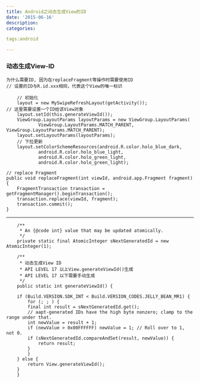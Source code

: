 ```yaml
---
title: Android之动态生成View的ID
date: '2015-06-16'
description:
categories:

tags:android

---
```


>

### 动态生成View-ID

>

	为什么需要ID, 因为在replaceFragment等操作时需要使用ID
	// 设置的ID与R.id.xxx相同，代表这个View的唯一标识

>

        // 初始化
        layout = new MySwipeRefreshLayout(getActivity());
	// 这里需要设置一个ID给该View对象
        layout.setId(this.generateViewId());
        ViewGroup.LayoutParams layoutParams = new ViewGroup.LayoutParams(
                ViewGroup.LayoutParams.MATCH_PARENT, ViewGroup.LayoutParams.MATCH_PARENT);
        layout.setLayoutParams(layoutParams);
        // 下拉更新
        layout.setColorSchemeResources(android.R.color.holo_blue_dark,
                android.R.color.holo_blue_light,
                android.R.color.holo_green_light,
                android.R.color.holo_green_light);

>

	// replace Fragment
	public void replaceFragment(int viewId, android.app.Fragment fragment) {
		FragmentTransaction transaction = getFragmentManager().beginTransaction();
		transaction.replace(viewId, fragment);
		transaction.commit();
	}

>
	
---


	    /**
	     * An {@code int} value that may be updated atomically.
	     */
	    private static final AtomicInteger sNextGeneratedId = new AtomicInteger(1);

	    /**
	     * 动态生成View ID
	     * API LEVEL 17 以上View.generateViewId()生成
	     * API LEVEL 17 以下需要手动生成
	     */
	    public static int generateViewId() {

		if (Build.VERSION.SDK_INT < Build.VERSION_CODES.JELLY_BEAN_MR1) {
		    for (; ; ) {
			final int result = sNextGeneratedId.get();
			// aapt-generated IDs have the high byte nonzero; clamp to the range under that.
			int newValue = result + 1;
			if (newValue > 0x00FFFFFF) newValue = 1; // Roll over to 1, not 0.
			if (sNextGeneratedId.compareAndSet(result, newValue)) {
			    return result;
			}
		    }
		} else {
		    return View.generateViewId();
		}
	    }


